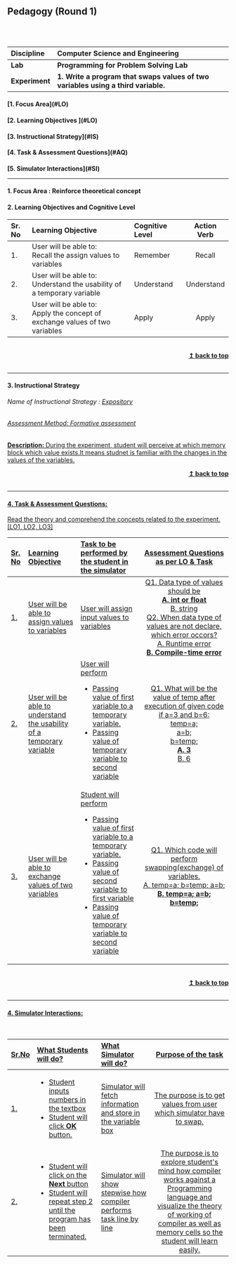 ## Pedagogy (Round 1)
<p align="center">

<br>
<br>
</p>

<b>Discipline | <b>Computer Science and Engineering
:--|:--|
<b> Lab | <b> Programming for Problem Solving Lab
<b> Experiment|     <b> 1. Write a program that swaps values of two variables using a third variable.


<h4> [1. Focus Area](#LO) 
<h4> [2. Learning Objectives ](#LO)
<h4> [3. Instructional Strategy](#IS)
<h4> [4. Task & Assessment Questions](#AQ)
<h4> [5. Simulator Interactions](#SI)
<hr>

<a name="LO"></a>
#### 1. Focus Area : Reinforce theoretical concept

#### 2. Learning Objectives and Cognitive Level


Sr. No |	Learning Objective	| Cognitive Level | Action Verb
:--|:--|:--|:-:
1.| User will be able to: <br>Recall the assign values to  variables <br> |Remember | Recall 
2.| User will be able to: <br> Understand the usability of a temporary variable  | Understand  | Understand
3.| User will be able to: <br>Apply the concept of exchange values of two variables| Apply | Apply
<br/>
<div align="right">
    <b><a href="#top">↥ back to top</a></b>
</div>
<br/>
<hr>

<a name="IS"></a>
#### 3. Instructional Strategy
###### Name of Instructional Strategy  :    <u>Expository
###### Assessment Method: Formative assessment 

<u> <b>Description: </b> During the experiment, student will perceive at which memory block which value exists.It means studnet is familiar with the changes in the values of the variables.
<br/>
<div align="right">
    <b><a href="#top">↥ back to top</a></b>
</div>
<br/>
<hr>

<a name="AQ"></a>
#### 4. Task & Assessment Questions:

Read the theory and comprehend the concepts related to the experiment. [LO1, LO2, LO3]
<br>

Sr. No |	Learning Objective	| Task to be performed by <br> the student  in the simulator | Assessment Questions as per LO & Task
:--|:--|:--|:-:
1.| User will be able to <br> assign values to  variables | User will assign input values to variables | Q1.   Data type of values should be <br> <b> A. int or float</b><br> B. string <br> Q2. When data type of values are not declare, which error occors? <br> A. Runtime error <br> <b> B. Compile-time error </b>
2.| User will be able to<br> understand the usability of a temporary variable | User will perform <br> <ul> <li> Passing value of first variable to a temporary variable.</li><li> Passing value of temporary variable to second variable </li> | Q1. What will be the value of temp after execution of given code if a=3 and b=6:<br>temp=a;<br>a=b;<br>b=temp;<br> <b> A. 3 </b> <br> B. 6
3.| User will be able to<br> exchange values of two variables | Student will perform <br> <ul> <li> Passing value of first variable to a temporary variable.</li><li>Passing value of second variable to first variable</li><li> Passing value of temporary variable to second variable </li> | Q1. Which code will perform swapping(exchange) of variables. <br> A. temp=a; b=temp; a=b; <br> <b> B. temp=a; a=b; b=temp; </b>

 <br>

 <div align="right">
    <b><a href="#top">↥ back to top</a></b>
</div>
<br/>
<hr>

<a name="SI"></a>

#### 4. Simulator Interactions:
<br>

Sr.No | What Students will do? |	What Simulator will do?	| Purpose of the task
:--|:--|:--|:--:
1.|<ul><li> Student inputs numbers in the textbox</li> <li> Student will click <b> OK </b> button.</li> | Simulator will fetch information and store in the variable box  | The purpose is to get values from user which simulator have to swap.
2.|<ul><li>Student will click on the <b> Next </b> button </li><li> Student will repeat step 2 until the program has been terminated. </li>|Simulator will show stepwise how compiler performs task line by line <br>  | The purpose is to explore student's mind how compiler works against a Programming language and visualize the theory of working of compiler as well as memory cells so the student will learn easily.

